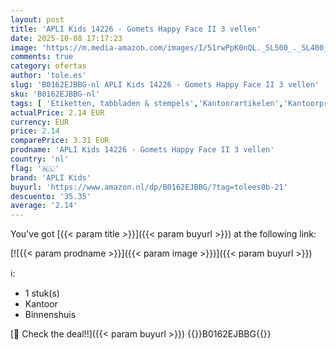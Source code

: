 ```yaml
---
layout: post
title: 'APLI Kids 14226 - Gomets Happy Face II 3 vellen'
date: 2025-10-08 17:17:23
image: 'https://m.media-amazon.com/images/I/51rwPpK0nQL._SL500_._SL400_.jpg'
comments: true
category: ofertas
author: 'tole.es'
slug: 'B0162EJBBG-nl APLI Kids 14226 - Gomets Happy Face II 3 vellen'
sku: 'B0162EJBBG-nl'
tags: [ 'Etiketten, tabbladen & stempels','Kantoorartikelen','Kantoorproducten','Knutselspullen','Labels & stickers','Speelgoed & spellen','Stickers','apli kids','🇳🇱', ]
actualPrice: 2.14 EUR
currency: EUR
price: 2.14
comparePrice: 3.31 EUR
prodname: 'APLI Kids 14226 - Gomets Happy Face II 3 vellen'
country: 'nl'
flag: '🇳🇱'
brand: 'APLI Kids'
buyurl: 'https://www.amazon.nl/dp/B0162EJBBG/?tag=tolees0b-21'
descuento: '35.35'
average: '2.14'
---
```


You've got [{{< param title >}}]({{< param buyurl >}}) at the following link:

[![{{< param prodname >}}]({{< param image >}})]({{< param buyurl >}})

ℹ️:

- 1 stuk(s)
- Kantoor
- Binnenshuis

[🛒 Check the deal!!]({{< param buyurl >}})
{{<world>}}B0162EJBBG{{</world>}}
